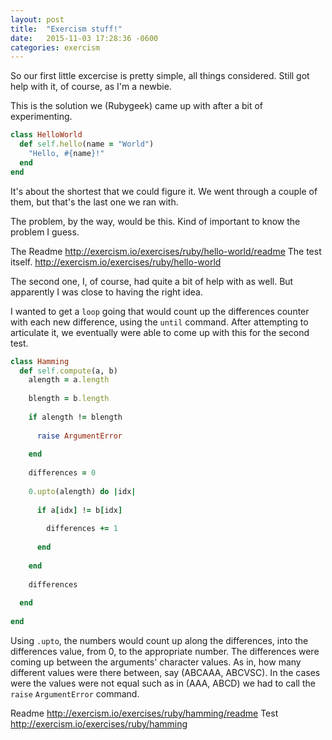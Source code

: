 ```yaml
---
layout: post
title:  "Exercism stuff!"
date:   2015-11-03 17:28:36 -0600
categories: exercism
---
```


So our first little excercise is pretty simple, all things considered. Still got help with it, of course, as I'm a newbie.

This is the solution we (Rubygeek) came up with after a bit of experimenting. 

```ruby
class HelloWorld
  def self.hello(name = "World")
    "Hello, #{name}!"
  end
end
```

It's about the shortest that we could figure it. We went through a couple of them, but that's the last one we ran with.

The problem, by the way, would be this. Kind of important to know the problem I guess.

The Readme http://exercism.io/exercises/ruby/hello-world/readme
The test itself. http://exercism.io/exercises/ruby/hello-world


The second one, I, of course, had quite a bit of help with as well. But apparently I was close to having the right idea.

I wanted to get a `loop` going that would count up the differences counter with each new difference, using the `until` command. After attempting to articulate it, we eventually were able to come up with this for the second test.

```ruby 
class Hamming
  def self.compute(a, b)
    alength = a.length
    
    blength = b.length
    
    if alength != blength
      
      raise ArgumentError
      
    end
     
    differences = 0
    
    0.upto(alength) do |idx|
      
      if a[idx] != b[idx]
        
        differences += 1
        
      end
      
    end
      
    differences
    
  end
  
end
```

Using `.upto`, the numbers would count up along the differences, into the differences value, from 0, to the appropriate number. The differences were coming up between the arguments' character values. As in, how many different values were there between, say (ABCAAA, ABCVSC). In the cases were the values were not equal such as in (AAA, ABCD) we had to call the `raise` `ArgumentError` command.

Readme http://exercism.io/exercises/ruby/hamming/readme
Test http://exercism.io/exercises/ruby/hamming